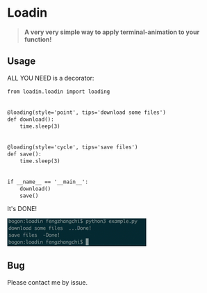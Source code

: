 # Loadin

> **A very very simple way to apply terminal-animation to your function!**

## Usage ##
ALL YOU NEED is a decorator:

	from loadin.loadin import loading


    @loading(style='point', tips='download some files')
    def download():
        time.sleep(3)


    @loading(style='cycle', tips='save files')
    def save():
        time.sleep(3)


    if __name__ == '__main__':
        download()
        save()


It's DONE!

![](demo.gif)

## Bug ##

Please contact me by issue.